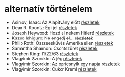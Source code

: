# alternatív történelem

- Asimov, Isaac: Az Alapítvány előtt [részletek](_details/%7Bopf.creator%7D.md#id_1183)
- Dean R. Koontz: Égi jel [részletek](_details/%7Bopf.creator%7D.md#id_1090)
- Joseph Heywood: Hozd el nekem Hitlert! [részletek](_details/%7Bopf.creator%7D.md#id_404)
- Kazuo Ishiguro: Ne engedj el… [részletek](_details/%7Bopf.creator%7D.md#id_158)
- Philip Roth: Összeesküvés Amerika ellen [részletek](_details/%7Bopf.creator%7D.md#id_1453)
- Samantha Shannon: Csontszüret [részletek](_details/%7Bopf.creator%7D.md#id_1005)
- Stephen King: 11/22/63 [részletek](_details/%7Bopf.creator%7D.md#id_523)
- Vlagyimir Szorokin: A jég [részletek](_details/%7Bopf.creator%7D.md#id_839)
- Vlagyimir Szorokin: Az opricsnyik egy napja [részletek](_details/%7Bopf.creator%7D.md#id_842)
- Vlagyimir Szorokin: Cukor Kreml [részletek](_details/%7Bopf.creator%7D.md#id_841)